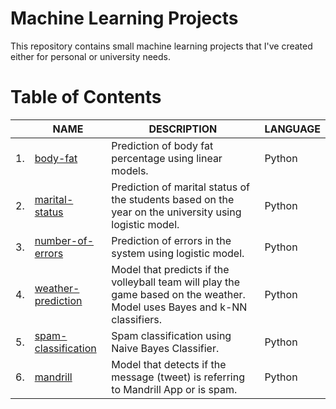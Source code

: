 # Machine Learning Projects

This repository contains small machine learning projects that I've created either for personal or university needs.

# Table of Contents
| | NAME | DESCRIPTION | LANGUAGE |
|---|---|---|---|
| 1. | [body-fat](/1.%20body-fat/body-fat.ipynb)| Prediction of body fat percentage using linear models. | Python |
| 2. | [marital-status](/2.%20marital-status/marital-status.ipynb)|Prediction of marital status of the students based on the year on the university using logistic model. | Python |
| 3. | [number-of-errors](/3.%20number-of-errors/number-of-errors.ipynb)| Prediction of errors in the system using logistic model. | Python |
| 4. | [weather-prediction](/4.%20weather-prediction/weather-prediction.ipynb) | Model that predicts if the volleyball team will play the game based on the weather. Model uses Bayes and k-NN classifiers. | Python |
| 5. | [spam-classification](https://github.com/RedSkittleFox/machine-learning-projects/blob/main/5.%20spam-classification/spam-classification.ipynb) | Spam classification using Naive Bayes Classifier. | Python |
| 6. | [mandrill](https://github.com/RedSkittleFox/machine-learning-projects/blob/main/6.%20mandrill/mandrill.ipynb) | Model that detects if the message (tweet) is referring to Mandrill App or is spam. | Python |
